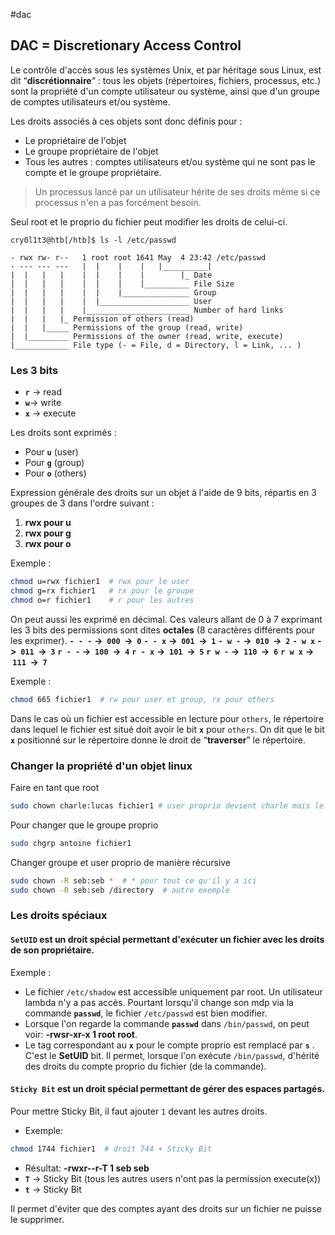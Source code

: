 #dac 
## DAC = Discretionary Access Control

Le contrôle d'accès sous les systèmes Unix, et par héritage sous Linux, est dit “**discrétionnaire**“ : tous les objets (répertoires, fichiers, processus, etc.) sont la propriété d'un compte utilisateur ou système, ainsi que d'un groupe de comptes utilisateurs et/ou système.

Les droits associés à ces objets sont donc définis pour :
- Le propriétaire de l'objet
- Le groupe propriétaire de l'objet
- Tous les autres : comptes utilisateurs et/ou système qui ne sont pas le compte et le groupe propriétaire.

>Un processus lancé par un utilisateur hérite de ses droits même si ce processus n'en a pas forcément besoin.

Seul root et le proprio du fichier peut modifier les droits de celui-ci.

```
cry0l1t3@htb[/htb]$ ls -l /etc/passwd

- rwx rw- r--   1 root root 1641 May  4 23:42 /etc/passwd
- --- --- ---   |  |    |    |   |__________|
|  |   |   |    |  |    |    |        |_ Date
|  |   |   |    |  |    |    |__________ File Size
|  |   |   |    |  |    |_______________ Group
|  |   |   |    |  |____________________ User
|  |   |   |    |_______________________ Number of hard links
|  |   |   |_ Permission of others (read)
|  |   |_____ Permissions of the group (read, write)
|  |_________ Permissions of the owner (read, write, execute)
|____________ File type (- = File, d = Directory, l = Link, ... )
```
### Les 3 bits

- **`r`** -> read
- **`w`**-> write
- **`x`** -> execute

Les droits sont exprimés :
- Pour **`u`** (user)
- Pour **`g`** (group)
- Pour **`o`** (others)

Expression générale des droits sur un objet à l'aide de 9 bits, répartis en 3 groupes de 3 dans l'ordre suivant :
1. **rwx pour u**
2. **rwx pour g**
3. **rwx pour o**

Exemple :
```bash
chmod u=rwx fichier1  # rwx pour le user
chmod g=rx fichier1   # rx pour le groupe
chmod o=r fichier1    # r pour les autres
```

On peut aussi les exprimé en décimal. Ces valeurs allant de 0 à 7 exprimant les 3 bits des permissions sont dites **octales** (8 caractères différents pour les exprimer).
**`- - -`** **->  `000`  ->  `0`**
**`- - x`** **->  `001`  ->  `1`**
**`- w -`** **->  `010`  ->  `2`**
**`- w x`** **->  `011`  ->  `3`**
**`r - -`** **->  `100`  ->  `4`**
**`r - x`** **->  `101`  ->  `5`**
**`r w -`** **->  `110`  ->  `6`**
**`r w x`** **->  `111`  ->  `7`**

Exemple :
```bash
chmod 665 fichier1  # rw pour user et group, rx pour others
```

Dans le cas où un fichier est accessible en lecture pour `others`, le répertoire dans lequel le fichier est situé doit avoir le bit **`x`** pour `others`. On dit que le bit **`x`** positionné sur le répertoire donne le droit de “**traverser**” le répertoire.
### Changer la  propriété d'un objet linux

Faire en tant que root
```bash
sudo chown charle:lucas fichier1 # user proprio devient charle mais le groupe proprio reste lucas
```

Pour changer que le groupe proprio
```bash
sudo chgrp antoine fichier1
```

Changer groupe et user proprio de manière récursive
```bash
sudo chown -R seb:seb *  # * pour tout ce qu'il y a ici
sudo chown -R seb:seb /directory  # autre exemple
```

### Les droits spéciaux

#### **`SetUID`** est un droit spécial permettant d'exécuter un fichier avec les droits de son propriétaire.

Exemple :
- Le fichier `/etc/shadow` est accessible uniquement par root. Un utilisateur lambda n'y a pas accès. Pourtant lorsqu'il change son mdp via la commande **`passwd`**, le fichier `/etc/passwd` est bien modifier.
- Lorsque l'on regarde la commande **`passwd`** dans `/bin/passwd`, on peut voir: **-rwsr-xr-x 1 root root**. 
- Le tag correspondant au **`x`** pour le compte proprio est remplacé par **`s`** . C'est le **SetUID** bit. Il permet, lorsque l'on exécute `/bin/passwd`, d'hérité des droits du compte proprio du fichier (de la commande).

#### **`Sticky Bit`** est un droit spécial permettant de gérer des espaces partagés.

Pour mettre Sticky Bit, il faut ajouter `1` devant les autres droits.
- Exemple:
```bash
chmod 1744 fichier1  # droit 744 + Sticky Bit
```
- Résultat: **-rwxr--r-T 1 seb seb**
- **`T`** -> Sticky Bit (tous les autres users n'ont pas la permission execute(x))
- **`t`** -> Sticky Bit

Il permet d'éviter que des comptes ayant des droits sur un fichier ne puisse le supprimer.

